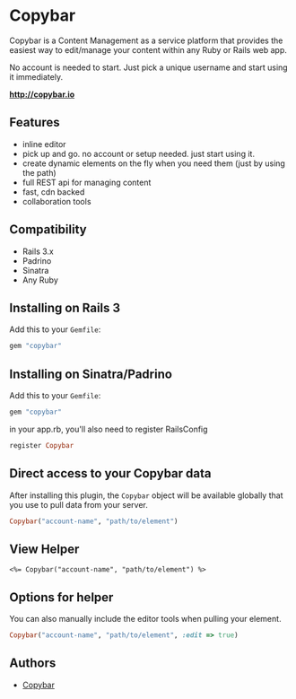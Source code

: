 # Copybar

Copybar is a Content Management as a service platform that provides the easiest way to edit/manage your content within any Ruby or Rails web app.

No account is needed to start. Just pick a unique username and start using it immediately.

**<http://copybar.io>**

## Features

* inline editor
* pick up and go. no account or setup needed. just start using it.
* create dynamic elements on the fly when you need them (just by using the path)
* full REST api for managing content
* fast, cdn backed
* collaboration tools

## Compatibility

* Rails 3.x
* Padrino
* Sinatra
* Any Ruby

## Installing on Rails 3

Add this to your `Gemfile`:

```ruby
gem "copybar"
```

## Installing on Sinatra/Padrino

Add this to your `Gemfile`:

```ruby
gem "copybar"
```

in your app.rb, you'll also need to register RailsConfig

```ruby
register Copybar
```

## Direct access to your Copybar data

After installing this plugin, the `Copybar` object will be available globally that you use to pull data from your server.


```ruby
Copybar("account-name", "path/to/element")
```

## View Helper

```erb
<%= Copybar("account-name", "path/to/element") %>
```

## Options for helper

You can also manually include the editor tools when pulling your element.

```ruby
Copybar("account-name", "path/to/element", :edit => true)
```

## Authors

* [Copybar](http://github.com/copybar)
